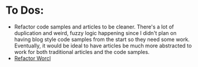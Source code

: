 # To Dos:
- Refactor code samples and articles to be cleaner. There's a lot of duplication and weird, fuzzy logic happening since I didn't plan on having blog style code samples from the start so they need some work. Eventually, it would be ideal to have articles be much more abstracted to work for both traditional articles and the code samples.
- [Refactor Worcl](https://www.reidmosieur.dev/samples/worcl)